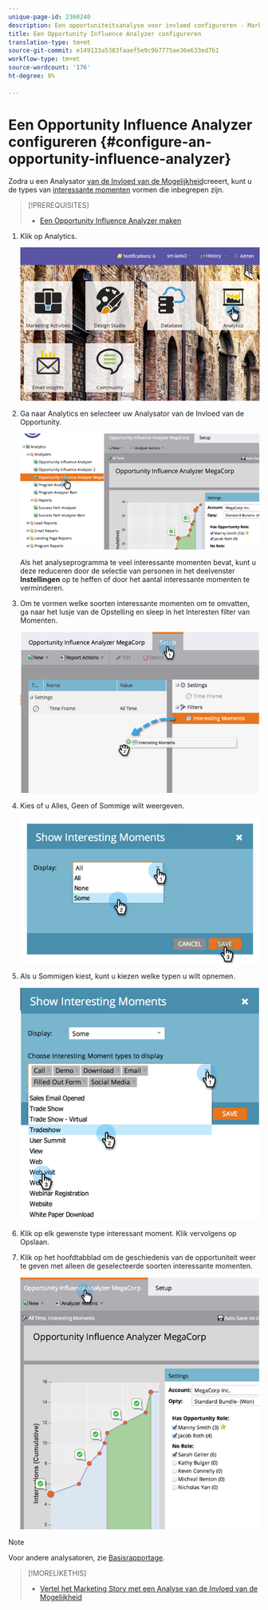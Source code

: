 ```yaml
---
unique-page-id: 2360240
description: Een opportuniteitsanalyse voor invloed configureren - Marketo Docs - Productdocumentatie
title: Een Opportunity Influence Analyzer configureren
translation-type: tm+mt
source-git-commit: e149133a5383faaef5e9c9b7775ae36e633ed7b1
workflow-type: tm+mt
source-wordcount: '176'
ht-degree: 0%

---
```



# Een Opportunity Influence Analyzer configureren {#configure-an-opportunity-influence-analyzer}

Zodra u een Analysator [van de Invloed van de Mogelijkheid](create-an-opportunity-influence-analyzer.md)creeert, kunt u de types van [interessante momenten](/help/marketo/product-docs/marketo-sales-insight/msi-for-salesforce/features/tabs-in-the-msi-panel/interesting-moments/interesting-moments-overview.md) vormen die inbegrepen zijn.

>[!PREREQUISITES]
>
>* [Een Opportunity Influence Analyzer maken](create-an-opportunity-influence-analyzer.md)


1. Klik op Analytics.

   ![](assets/login-to-analytics.png)

1. Ga naar Analytics en selecteer uw Analysator van de Invloed van de Opportunity.

   ![](assets/image2014-9-17-12-3a28-3a33.png)

   Als het analyseprogramma te veel interessante momenten bevat, kunt u deze reduceren door de selectie van personen in het deelvenster **Instellingen** op te heffen of door het aantal interessante momenten te verminderen.

1. Om te vormen welke soorten interessante momenten om te omvatten, ga naar het lusje van de Opstelling en sleep in het Interesten filter van Momenten.

   ![](assets/image2014-9-17-12-3a29-3a10.png)

1. Kies of u Alles, Geen of Sommige wilt weergeven.

   ![](assets/image2014-9-17-12-3a29-3a18.png)

1. Als u Sommigen kiest, kunt u kiezen welke typen u wilt opnemen.

   ![](assets/image2014-9-17-12-3a29-3a39.png)

1. Klik op elk gewenste type interessant moment. Klik vervolgens op Opslaan.
1. Klik op het hoofdtabblad om de geschiedenis van de opportuniteit weer te geven met alleen de geselecteerde soorten interessante momenten.

   ![](assets/image2014-9-17-12-3a29-3a58.png)

>[!NOTE]
>
>Voor andere analysatoren, zie [Basisrapportage](http://docs.marketo.com/display/docs/basic+reporting).

>[!MORELIKETHIS]
>
>* [Vertel het Marketing Story met een Analyse van de Invloed van de Mogelijkheid](tell-the-marketing-story-with-an-opportunity-influence-analyzer.md)

